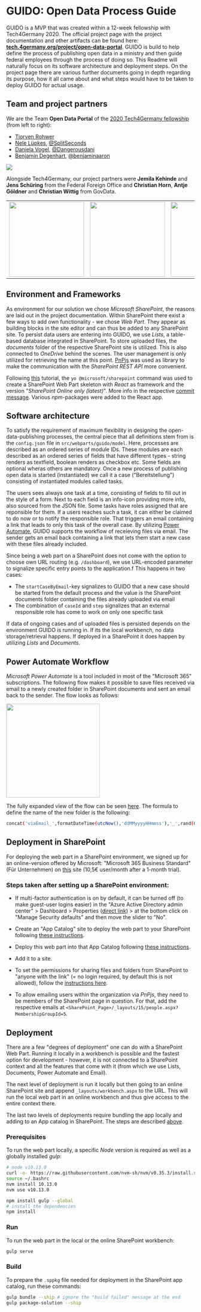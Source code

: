 # GUIDO: Open Data Process Guide

GUIDO is a MVP that was created within a 12-week fellowship with Tech4Germany 2020. The official project page with the project documentation and other artifacts can be found here: **[tech.4germany.org/project/open-data-portal](https://tech.4germany.org/project/open-data-portal/)**. GUIDO is build to help define the process of publishing open data in a ministry and then guide federal employees through the process of doing so. This Readme will naturally focus on its software architecture and deployment steps. On the project page there are various further documents going in depth regarding its purpose, how it all came about and what steps would have to be taken to deploy GUIDO for actual usage.

## Team and project partners

We are the Team **Open Data Portal** of the [2020 Tech4Germany fellowship](https://tech.4germany.org/fellowship-2020/) (from left to right):
- [Tjorven Rohwer](https://www.linkedin.com/in/tjorvenrohwer/)
- [Nele Lüpkes](https://www.linkedin.com/in/nelel%C3%BCpkes/), [@SplitSeconds](https://github.com/SplitSeconds)
- [Daniela Vogel](https://www.linkedin.com/in/daniela-vogel/), [@Dangerousdani](https://github.com/Dangerousdani)
- [Benjamin Degenhart](https://www.linkedin.com/in/bdegenhart/), [@benjaminaaron](https://github.com/benjaminaaron)

<img src="https://user-images.githubusercontent.com/5141792/93686296-98ee4c80-fab5-11ea-877d-9ecf9dfbb2f7.jpg">

Alongside Tech4Germany, our project partners were **Jemila Kehinde** and **Jens Schüring** from the Federal Foreign Office and **Christian Horn**, **Antje Göldner** and **Christian Wittig** from GovData.

<table><tr><td>
<img src="https://user-images.githubusercontent.com/5141792/96272478-6cebbb80-0fce-11eb-91d3-d4e02af8fe6b.png" width="200" ></td>
<td>
<img src="https://user-images.githubusercontent.com/5141792/96272475-6bba8e80-0fce-11eb-8d58-0bfc705f30da.png" width="200" ></td>
<td>
<img src="https://user-images.githubusercontent.com/5141792/96272480-6cebbb80-0fce-11eb-9924-fdb45ecd9a8f.png" width="200" ></td></tr></table>

## Environment and Frameworks

As environment for our solution we chose *Microsoft SharePoint*, the reasons are laid out in the project documentation. Within SharePoint there exist a few ways to add own functionality - we chose *Web Part*. They appear as building blocks in the site editor and can thus be added to any SharePoint site. To persist data users are entering into GUIDO, we use *Lists*, a table-based database integrated in SharePoint. To store uploaded files, the *documents* folder of the respective SharePoint site is utilized. This is also connected to *OneDrive* behind the scenes. The user management is only utilized for retrieving the name at this point. [PnPjs](https://pnp.github.io/pnpjs/) was used as library to make the communication with the *SharePoint REST API* more convenient.

Following [this](https://docs.microsoft.com/en-us/sharepoint/dev/spfx/web-parts/get-started/build-a-hello-world-web-part) tutorial, the `yo @microsoft/sharepoint` command was used to create a SharePoint Web Part skeleton with *React* as framework and the version "*SharePoint Online only (latest)*". More info in the respective [commit message](https://github.com/tech4germany/open-data-process-guide/commit/d3f418f64628d94720e3f6f8749c4c67d72d0eb3). Various *npm*-packages were added to the React app.

## Software architecture

To satisfy the requirement of maximum flexibility in designing the open-data-publishing processes, the central piece that all definitions stem from is the `config.json` file in `src/webparts/guido/model`. Here, processes are described as an ordered series of module IDs. These modules are each described as an ordered series of fields that have different types - string renders as textfield, boolean renders as checkbox etc. Some fields are optional wheras others are mandatory. Once a new process of publishing open data is started (instantiated) we call it a case ("Bereitstellung") consisting of instantiated modules called tasks.

The users sees always one task at a time, consisting of fields to fill out in the style of a form. Next to each field is an info-icon providing more info, also sourced from the JSON file. Some tasks have roles assigned that are reponsible for them. If a users reaches such a task, it can either be claimed to do now or to notify the responsible role. That triggers an email containing a link that leads to only this task of the overall case. By utilizing [Power Automate](#power-automate-workflow), GUIDO supports the workflow of receieving files via email. The sender gets an email back containing a link that lets them start a new case with these files already included.

Since being a web part on a SharePoint does not come with the option to choose own URL routing (e.g. `/dashboard`), we use URL-encoded parameter to signalize specific entry points to the application.f This happens in two cases:

- The `startCaseByEmail`-key signalizes to GUIDO that a new case should be started from the default process and the value is the SharePoint documents folder containing the files already uploaded via email
- The combination of `caseId` and `step` signalizes that an external responsible role has come to work on only one specific task

If data of ongoing cases and of uploaded files is persisted depends on the environment GUIDO is running in. If its the local workbench, no data storage/retrieval happens. If deployed in a SharePoint it does happen by utilizing *Lists* and *Documents*.

## Power Automate Workflow

*Microsoft Power Automate* is a tool included in most of the "Microsoft 365" subscriptions. The following flow makes it possible to save files received via email to a newly created folder in SharePoint documents and sent an email back to the sender. The flow looks as follows:

<img src="https://user-images.githubusercontent.com/5141792/96445985-0e624f80-1211-11eb-9b7c-c4554191f208.png" width="250" >

The fully expanded view of the flow can be seen [here](https://user-images.githubusercontent.com/5141792/96445978-0bfff580-1211-11eb-8b99-a85ec92267e6.png). The formula to define the name of the new folder is the following:

```sh
concat('viaEmail_',formatDateTime(utcNow(),'ddMMyyyyHHmmss'),'_',rand(0,99))
```

## Deployment in SharePoint

For deploying the web part in a SharePoint environment, we signed up for an online-version offered by Microsoft: "Microsoft 365 Business Standard" (Für Unternehmen) on [this](https://www.microsoft.com/de-de/microsoft-365/business/compare-all-microsoft-365-business-products?tab=2&market=de) site (10,5€ user/month after a 1-month trial).

### Steps taken after setting up a SharePoint environment:

- If multi-factor authentication is on by default, it can be turned off (to make guest-user logins easier) in the "Azure Active Directory admin center" > Dashboard > Properties ([direct link](https://aad.portal.azure.com/#blade/Microsoft_AAD_IAM/ActiveDirectoryMenuBlade/Properties)) > at the bottom click on "Manage Security defaults" and then move the slider to "No".

- Create an "App Catalog" site to deploy the web part to your SharePoint following [these instructions](https://docs.microsoft.com/en-us/sharepoint/use-app-catalog).

- Deploy this web part into that App Catalog following [these instructions](https://docs.microsoft.com/en-us/sharepoint/dev/spfx/web-parts/get-started/hosting-webpart-from-office-365-cdn).

- Add it to a site.

- To set the permissions for sharing files and folders from SharePoint to "anyone with the link" (= no login required, by default this is not allowed), follow the [instructions here](https://docs.microsoft.com/en-US/sharepoint/change-external-sharing-site).

- To allow emailing users within the organization via *PnPjs*, they need to be members of the SharePoint page in question. For that, add the respective emails at `<SharePoint_Page>/_layouts/15/people.aspx?MembershipGroupId=5`.

## Deployment

There are a few "degrees of deployment" one can do with a SharePoint Web Part. Running it locally in a workbench is possible and the fastest option for development - however, it is not connected to a SharePoint context and all the features that come with it (from which we use Lists, Documents, Power Automate and Email). 

The next level of deployment is run it locally but then going to an online SharePoint site and append `_layouts/workbench.aspx` to the URL. This will run the local web part in an online workbench and thus give access to the entire context there.

The last two levels of deployments require bundling the app locally and adding to an App catalog in SharePoint. The steps are described [above](#steps-taken-after-setting-up-a-sharepoint-environment).

### Prerequisites

To run the web part locally, a specific *Node* version is required as well as a globally installed *gulp*:

```sh
# node v10.13.0
curl -o- https://raw.githubusercontent.com/nvm-sh/nvm/v0.35.3/install.sh | bash
source ~/.bashrc
nvm install 10.13.0
nvm use v10.13.0

npm install gulp --global
# install the dependencies
npm install
```

### Run

To run the web part in the local or the online SharePoint workbench: 

```sh
gulp serve
```

### Build

To prepare the `.sppkg` file needed for deployment in the SharePoint app catalog, run these commands:

```sh
gulp bundle --ship # ignore the "build failed" message at the end
gulp package-solution --ship 
```
